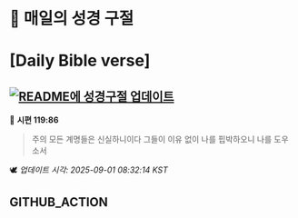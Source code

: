 # 🙏 매일의 성경 구절
# [Daily Bible verse]
## [![README에 성경구절 업데이트](https://github.com/DONGSUKA/first_test/actions/workflows/update-readme-bible.yml/badge.svg)](https://github.com/DONGSUKA/first_test/actions/workflows/update-readme-bible.yml)
<!-- START_BIBLE_VERSE -->
📖 **시편 119:86**
> 주의 모든 계명들은 신실하니이다 그들이 이유 없이 나를 핍박하오니 나를 도우소서

🕊️ _업데이트 시각: 2025-09-01 08:32:14 KST_
  <!-- END_BIBLE_VERSE -->
## GITHUB_ACTION

